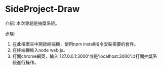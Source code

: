 # SideProject-Draw

介紹:
本次專題是抽獎系統。

步驟:
1. 在此檔案夾中開啟終端機，使用npm install指令安裝需要的套件。
2. 在終端機輸入node web.js。
3. 打開chrome網頁，輸入'127.0.0.1:3000'或是'localhost:3000'以打開抽獎系統進行操作。
